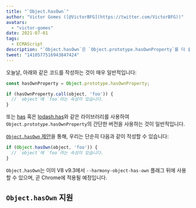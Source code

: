 ```yaml
---
title: "`Object.hasOwn`"
author: "Victor Gomes ([@VictorBFG](https://twitter.com/VictorBFG))"
avatars:
  - "victor-gomes"
date: 2021-07-01
tags:
  - ECMAScript
description: "`Object.hasOwn`은 `Object.prototype.hasOwnProperty`를 더 쉽게 접근할 수 있도록 만듭니다."
tweet: "1410577516943847424"
---
```


오늘날, 아래와 같은 코드를 작성하는 것이 매우 일반적입니다:

```js
const hasOwnProperty = Object.prototype.hasOwnProperty;

if (hasOwnProperty.call(object, 'foo')) {
  // `object`에 `foo`라는 속성이 있습니다.
}
```

또는 [has](https://www.npmjs.com/package/has) 혹은 [lodash.has](https://www.npmjs.com/package/lodash.has)와 같은 라이브러리를 사용하여 `Object.prototype.hasOwnProperty`의 간단한 버전을 사용하는 것이 일반적입니다.

[`Object.hasOwn` 제안](https://github.com/tc39/proposal-accessible-object-hasownproperty)을 통해, 우리는 단순히 다음과 같이 작성할 수 있습니다:

```js
if (Object.hasOwn(object, 'foo')) {
  // `object`에 `foo`라는 속성이 있습니다.
}
```

`Object.hasOwn`는 이미 V8 v9.3에서 `--harmony-object-has-own` 플래그 뒤에 사용할 수 있으며, 곧 Chrome에 적용될 예정입니다.

## `Object.hasOwn` 지원

<feature-support chrome="yes https://chromium-review.googlesource.com/c/v8/v8/+/2922117"
                 firefox="yes https://hg.mozilla.org/try/rev/94515f78324e83d4fd84f4b0ab764b34aabe6d80"
                 safari="yes https://bugs.webkit.org/show_bug.cgi?id=226291"
                 nodejs="no"
                 babel="yes https://github.com/zloirock/core-js#accessible-objectprototypehasownproperty"></feature-support>

<!--truncate-->